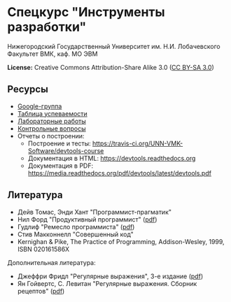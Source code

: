 # Спецкурс "Инструменты разработки"

Нижегородский Государственный Университет им. Н.И. Лобачевского  
Факультет ВМК, каф. МО ЭВМ

**License:** Creative Commons Attribution-Share Alike 3.0 
([CC BY-SA 3.0](http://creativecommons.org/licenses/by-sa/3.0/))

## Ресурсы

 - [Google-группа](<https://groups.google.com/forum/?hl=ru#!forum/devtools-course>)
 - [Таблица успеваемости](https://docs.google.com/spreadsheet/ccc?key=0AsBBkrQIoSbjdEdTUFRsaUw3LV92eVhwXzYtb0tZNHc#gid=5)
 - [Лабораторные работы](https://github.com/UNN-VMK-Software/devtools-course/wiki/%D0%9B%D0%B0%D0%B1%D0%BE%D1%80%D0%B0%D1%82%D0%BE%D1%80%D0%BD%D1%8B%D0%B5-%D1%80%D0%B0%D0%B1%D0%BE%D1%82%D1%8B)
 - [Контрольные вопросы](https://github.com/UNN-VMK-Software/devtools-course/wiki/%D0%9A%D0%BE%D0%BD%D1%82%D1%80%D0%BE%D0%BB%D1%8C%D0%BD%D1%8B%D0%B5-%D0%B2%D0%BE%D0%BF%D1%80%D0%BE%D1%81%D1%8B)
 - Отчеты о построении:
   - Построение и тесты: <https://travis-ci.org/UNN-VMK-Software/devtools-course>
   - Документация в HTML: <https://devtools.readthedocs.org>
   - Документация в PDF: <https://media.readthedocs.org/pdf/devtools/latest/devtools.pdf>

## Литература
  - Дейв Томас, Энди Хант "Программист-прагматик"
  - Нил Форд "Продуктивный программист" 
    ([pdf](http://www.books.ru/books/produktivnyi-programmist-kak-sdelat-slozhnoe-prostym-a-nevozmozhnoe--vozmozhnym-fail-pdf-646592/?show=1))
  - Гудлиф "Ремесло программиста"
    ([pdf](http://www.books.ru/books/remeslo-programmista-praktika-napisaniya-khoroshego-koda-fail-pdf-646106/?show=1))
  - Стив Макконнелл "Совершенный код"
  - Kernighan & Pike, The Practice of Programming, Addison-Wesley, 1999, ISBN 020161586X

Дополнительная литература:

  - Джеффри Фридл "Регулярные выражения", 3-е издание
    ([pdf](http://www.books.ru/books/regulyarnye-vyrazheniya-3-e-izdanie-fail-pdf-626982/?show=1))
  - Ян Гойвертс, С. Левитан "Регулярные выражения. Сборник рецептов"
    ([pdf](http://www.books.ru/books/regulyarnye-vyrazheniya-sbornik-retseptov-fail-pdf-714878/?show=1))

